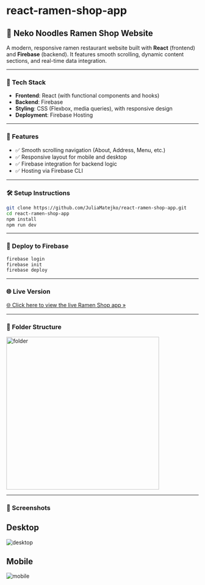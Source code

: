 # react-ramen-shop-app

## 🍜 Neko Noodles Ramen Shop Website

A modern, responsive ramen restaurant website built with **React** (frontend) and **Firebase** (backend).
It features smooth scrolling, dynamic content sections, and real-time data integration.

---

### 🔧 Tech Stack

* **Frontend**: React (with functional components and hooks)
* **Backend**: Firebase
* **Styling**: CSS (Flexbox, media queries), with responsive design
* **Deployment**: Firebase Hosting

---

### 🚀 Features

* ✅ Smooth scrolling navigation (About, Address, Menu, etc.)
* ✅ Responsive layout for mobile and desktop
* ✅ Firebase integration for backend logic
* ✅ Hosting via Firebase CLI

---

### 🛠 Setup Instructions

```bash
git clone https://github.com/JuliaMatejko/react-ramen-shop-app.git
cd react-ramen-shop-app
npm install
npm run dev
```

---

### 📡 Deploy to Firebase

```bash
firebase login
firebase init
firebase deploy
```

---

### 🌐 Live Version

[🌐 Click here to view the live Ramen Shop app »](https://food-app-21t7.web.app/)

---

### 📂 Folder Structure

<img width="400" alt="folder" src="https://github.com/user-attachments/assets/7392b022-6028-4876-b7ba-22873c21d711" />

---

### 📸 Screenshots

Desktop
---
<img alt="desktop" src="https://github.com/user-attachments/assets/3c5a1c89-f100-4193-a43b-d2e3d41bcadf" />

Mobile
---
<img alt="mobile" src="https://github.com/user-attachments/assets/0a8424b8-b5f4-4aa9-aa01-0142d1ee266a" />
